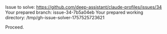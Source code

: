 Issue to solve: https://github.com/deep-assistant/claude-profiles/issues/34
Your prepared branch: issue-34-7b5a04eb
Your prepared working directory: /tmp/gh-issue-solver-1757525723621

Proceed.